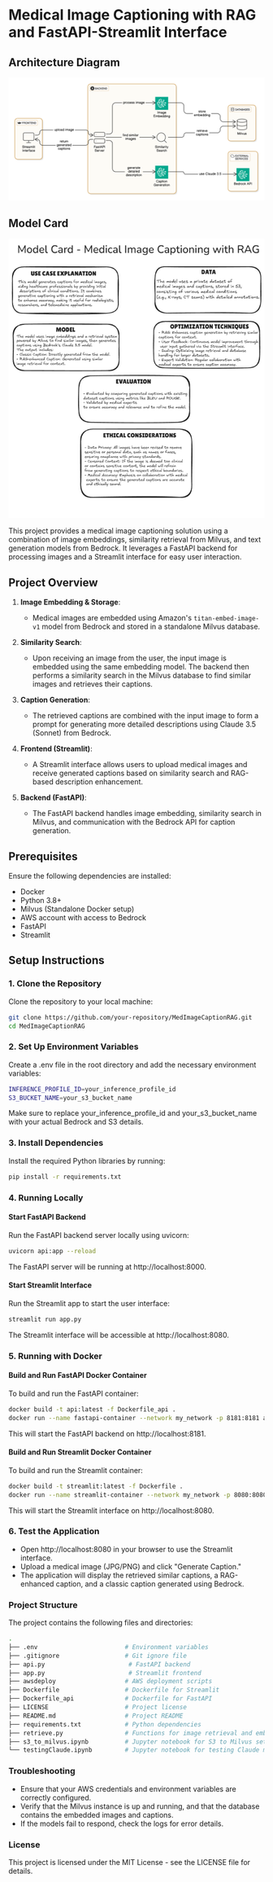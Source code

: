 # Medical Image Captioning with RAG and FastAPI-Streamlit Interface
## Architecture Diagram
![Architecture Diagram](./assets/architecture.png)

## Model Card
![Architecture Diagram](./assets/modelcard.png)

This project provides a medical image captioning solution using a combination of image embeddings, similarity retrieval from Milvus, and text generation models from Bedrock. It leverages a FastAPI backend for processing images and a Streamlit interface for easy user interaction.

## Project Overview

1. **Image Embedding & Storage**: 
   - Medical images are embedded using Amazon's `titan-embed-image-v1` model from Bedrock and stored in a standalone Milvus database.
   
2. **Similarity Search**:
   - Upon receiving an image from the user, the input image is embedded using the same embedding model. The backend then performs a similarity search in the Milvus database to find similar images and retrieves their captions.
   
3. **Caption Generation**:
   - The retrieved captions are combined with the input image to form a prompt for generating more detailed descriptions using Claude 3.5 (Sonnet) from Bedrock.
   
4. **Frontend (Streamlit)**:
   - A Streamlit interface allows users to upload medical images and receive generated captions based on similarity search and RAG-based description enhancement.

5. **Backend (FastAPI)**:
   - The FastAPI backend handles image embedding, similarity search in Milvus, and communication with the Bedrock API for caption generation.

## Prerequisites

Ensure the following dependencies are installed:

- Docker
- Python 3.8+
- Milvus (Standalone Docker setup)
- AWS account with access to Bedrock
- FastAPI
- Streamlit

## Setup Instructions

### 1. Clone the Repository

Clone the repository to your local machine:

```bash
git clone https://github.com/your-repository/MedImageCaptionRAG.git
cd MedImageCaptionRAG
```

### 2. Set Up Environment Variables

Create a .env file in the root directory and add the necessary environment variables:

```bash
INFERENCE_PROFILE_ID=your_inference_profile_id
S3_BUCKET_NAME=your_s3_bucket_name
```

Make sure to replace your_inference_profile_id and your_s3_bucket_name with your actual Bedrock and S3 details.

### 3. Install Dependencies
Install the required Python libraries by running:

```bash
pip install -r requirements.txt
```

### 4. Running Locally
#### Start FastAPI Backend
Run the FastAPI backend server locally using uvicorn:

```bash
uvicorn api:app --reload
```

The FastAPI server will be running at http://localhost:8000.

#### Start Streamlit Interface
Run the Streamlit app to start the user interface:

```bash
streamlit run app.py
```

The Streamlit interface will be accessible at http://localhost:8080.


### 5. Running with Docker
#### Build and Run FastAPI Docker Container
To build and run the FastAPI container:

```bash
docker build -t api:latest -f Dockerfile_api .
docker run --name fastapi-container --network my_network -p 8181:8181 api:latest
```
This will start the FastAPI backend on http://localhost:8181.

#### Build and Run Streamlit Docker Container
To build and run the Streamlit container:

```bash
docker build -t streamlit:latest -f Dockerfile .
docker run --name streamlit-container --network my_network -p 8080:8080 streamlit:latest
```
This will start the Streamlit interface on http://localhost:8080.

### 6. Test the Application
- Open http://localhost:8080 in your browser to use the Streamlit interface.
- Upload a medical image (JPG/PNG) and click "Generate Caption."
- The application will display the retrieved similar captions, a RAG-enhanced caption, and a classic caption generated using Bedrock.


### Project Structure
The project contains the following files and directories:


```bash
.
├── .env                        # Environment variables
├── .gitignore                  # Git ignore file
├── api.py                       # FastAPI backend
├── app.py                       # Streamlit frontend
├── awsdeploy                   # AWS deployment scripts
├── Dockerfile                  # Dockerfile for Streamlit
├── Dockerfile_api              # Dockerfile for FastAPI
├── LICENSE                     # Project license
├── README.md                   # Project README
├── requirements.txt            # Python dependencies
├── retrieve.py                 # Functions for image retrieval and embedding
├── s3_to_milvus.ipynb          # Jupyter notebook for S3 to Milvus setup
└── testingClaude.ipynb         # Jupyter notebook for testing Claude model
```

### Troubleshooting
- Ensure that your AWS credentials and environment variables are correctly configured.
- Verify that the Milvus instance is up and running, and that the database contains the embedded images and captions.
- If the models fail to respond, check the logs for error details.


### License
This project is licensed under the MIT License - see the LICENSE file for details.